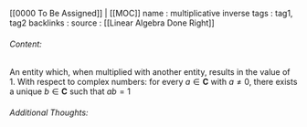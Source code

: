 [[0000 To Be Assigned]] | [[MOC]]
name : multiplicative inverse
tags : tag1, tag2
backlinks : 
source : [[Linear Algebra Done Right]]

###### Content:
An entity which, when multiplied with another entity, results in the value of 1.
With respect to complex numbers:
for every $a \in \textbf{C}$ with $a \neq 0$, there exists a unique $b \in \textbf{C}$ such that $ab = 1$


###### Additional Thoughts:
